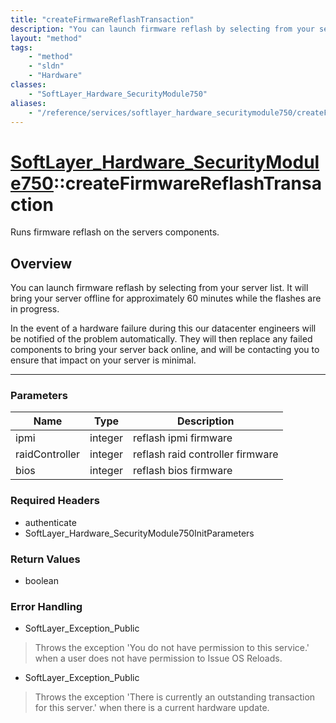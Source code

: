 ```yaml
---
title: "createFirmwareReflashTransaction"
description: "You can launch firmware reflash by selecting from your server list. It will bring your server offline for approximately... "
layout: "method"
tags:
    - "method"
    - "sldn"
    - "Hardware"
classes:
    - "SoftLayer_Hardware_SecurityModule750"
aliases:
    - "/reference/services/softlayer_hardware_securitymodule750/createFirmwareReflashTransaction"
---
```

# [SoftLayer_Hardware_SecurityModule750](/reference/services/SoftLayer_Hardware_SecurityModule750)::createFirmwareReflashTransaction


Runs firmware reflash on the servers components.


## Overview 
You can launch firmware reflash by selecting from your server list. It will bring your server offline for approximately 60 minutes while the flashes are in progress. 

In the event of a hardware failure during this our datacenter engineers will be notified of the problem automatically. They will then replace any failed components to bring your server back online, and will be contacting you to ensure that impact on your server is minimal. 

-----

### Parameters 
|Name | Type | Description |
| --- | --- | --- |
|ipmi| integer| reflash ipmi firmware|
|raidController| integer| reflash raid controller firmware|
|bios| integer| reflash bios firmware|


### Required Headers
* authenticate
* SoftLayer_Hardware_SecurityModule750InitParameters


### Return Values
* boolean



### Error Handling

* SoftLayer_Exception_Public 

> Throws the exception 'You do not have permission to this service.' when a user does not have permission to Issue OS Reloads. 

* SoftLayer_Exception_Public 

> Throws the exception 'There is currently an outstanding transaction for this server.' when there is a current hardware update. 



